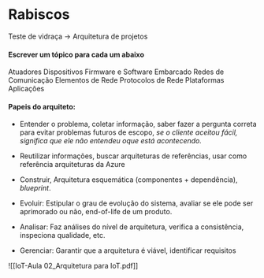 
# Rabiscos  
Teste de vidraça -> Arquitetura de projetos 

#### Escrever um tópico para cada um abaixo 
Atuadores
Dispositivos
Firmware e Software Embarcado
Redes de Comunicação
Elementos de Rede
Protocolos de Rede
Plataformas
Aplicações


#### Papeis do arquiteto:

- Entender o problema, coletar informação, saber fazer a pergunta correta para evitar problemas futuros de escopo, *se o cliente aceitou fácil, significa que ele não entendeu oque está acontecendo.*

- Reutilizar informações, buscar arquiteturas de referências, usar como referência arquiteturas da Azure
  
- Construir, Arquitetura esquemática (componentes + dependência), *blueprint*. 

- Evoluir: Estipular o grau de evolução do sistema, avaliar se ele pode ser aprimorado ou não, end-of-life de um produto. 

- Analisar: Faz análises do nível de arquitetura, verifica a consistência, inspeciona qualidade, etc. 

- Gerenciar: Garantir que a arquitetura é viável, identificar requisitos




![[IoT-Aula 02_Arquitetura para IoT.pdf]]